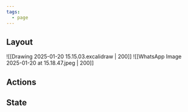 ```yaml
---
tags:
  - page
---
```


## Layout
 ![[Drawing 2025-01-20 15.15.03.excalidraw | 200]] ![[WhatsApp Image 2025-01-20 at 15.18.47.jpeg | 200]] 
## Actions


## State